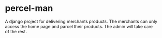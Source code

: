 # percel-man

A django project for delivering merchants products.
The merchants can only access the home page and parcel their products.
The admin will take care of the rest.

